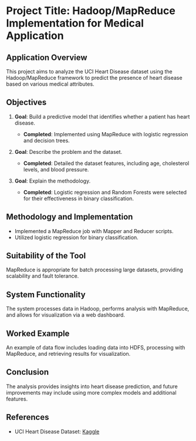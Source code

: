 # Project Title: Hadoop/MapReduce Implementation for Medical Application

## Application Overview
This project aims to analyze the UCI Heart Disease dataset using the Hadoop/MapReduce framework to predict the presence of heart disease based on various medical attributes.

## Objectives
1. **Goal**: Build a predictive model that identifies whether a patient has heart disease.
   - **Completed**: Implemented using MapReduce with logistic regression and decision trees.
   
2. **Goal**: Describe the problem and the dataset.
   - **Completed**: Detailed the dataset features, including age, cholesterol levels, and blood pressure.
   
3. **Goal**: Explain the methodology.
   - **Completed**: Logistic regression and Random Forests were selected for their effectiveness in binary classification.

## Methodology and Implementation
- Implemented a MapReduce job with Mapper and Reducer scripts.
- Utilized logistic regression for binary classification.

## Suitability of the Tool
MapReduce is appropriate for batch processing large datasets, providing scalability and fault tolerance.

## System Functionality
The system processes data in Hadoop, performs analysis with MapReduce, and allows for visualization via a web dashboard.

## Worked Example
An example of data flow includes loading data into HDFS, processing with MapReduce, and retrieving results for visualization.

## Conclusion
The analysis provides insights into heart disease prediction, and future improvements may include using more complex models and additional features.

## References
- UCI Heart Disease Dataset: [Kaggle](https://www.kaggle.com/datasets/redwankarimsony/heart-disease-data)
